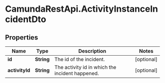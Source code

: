 # CamundaRestApi.ActivityInstanceIncidentDto

## Properties
Name | Type | Description | Notes
------------ | ------------- | ------------- | -------------
**id** | **String** | The id of the incident. | [optional] 
**activityId** | **String** | The activity id in which the incident happened. | [optional] 
